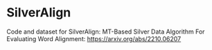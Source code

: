 # SilverAlign
Code and dataset for SilverAlign: MT-Based Silver Data Algorithm For Evaluating Word Alignment: https://arxiv.org/abs/2210.06207
